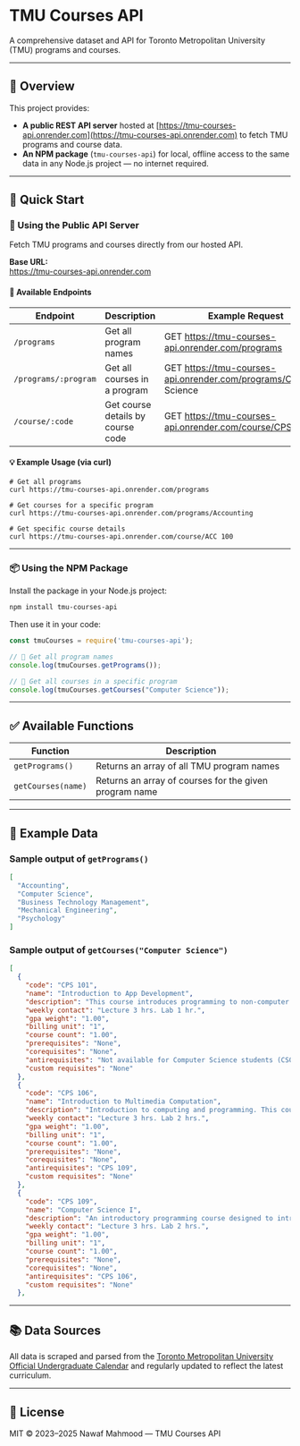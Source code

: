 # TMU Courses API

A comprehensive dataset and API for Toronto Metropolitan University (TMU) programs and courses.

---

## 🧭 Overview

This project provides:

- **A public REST API server** hosted at [https://tmu-courses-api.onrender.com](https://tmu-courses-api.onrender.com) to fetch TMU programs and course data.  
- **An NPM package** (`tmu-courses-api`) for local, offline access to the same data in any Node.js project — no internet required.

---

## 🚀 Quick Start

### 📡 Using the Public API Server

Fetch TMU programs and courses directly from our hosted API.

**Base URL:**  
https://tmu-courses-api.onrender.com

#### 🔗 Available Endpoints

| Endpoint                | Description                        | Example Request                                                                 |
|------------------------|------------------------------------|---------------------------------------------------------------------------------|
| `/programs`            | Get all program names              | GET https://tmu-courses-api.onrender.com/programs                               |
| `/programs/:program`   | Get all courses in a program       | GET https://tmu-courses-api.onrender.com/programs/Computer Science              |
| `/course/:code`        | Get course details by course code  | GET https://tmu-courses-api.onrender.com/course/CPS 109                         |

#### 💡 Example Usage (via curl)

    # Get all programs
    curl https://tmu-courses-api.onrender.com/programs

    # Get courses for a specific program
    curl https://tmu-courses-api.onrender.com/programs/Accounting

    # Get specific course details
    curl https://tmu-courses-api.onrender.com/course/ACC 100

---

### 📦 Using the NPM Package

Install the package in your Node.js project:

```bash
npm install tmu-courses-api
```

Then use it in your code:

```js
const tmuCourses = require('tmu-courses-api');

// 🔹 Get all program names
console.log(tmuCourses.getPrograms());

// 🔹 Get all courses in a specific program
console.log(tmuCourses.getCourses("Computer Science"));

```

---
## ✅ Available Functions

| Function                  | Description                                                                 |
|--------------------------|-----------------------------------------------------------------------------|
| `getPrograms()`          | Returns an array of all TMU program names                                   |
| `getCourses(name)`       | Returns an array of courses for the given program name                      |

---

## 📝 Example Data

### Sample output of `getPrograms()`

```json
[
  "Accounting",
  "Computer Science",
  "Business Technology Management",
  "Mechanical Engineering",
  "Psychology"
]
```

### Sample output of `getCourses("Computer Science")`

```json
[
  {
    "code": "CPS 101",
    "name": "Introduction to App Development",
    "description": "This course introduces programming to non-computer science majors. Students will learn how to program apps for mobile devices using a visual programming. Topics include: basic programming concepts (conditionals, events, variables, loops, procedures), using device sensors and components (camera, accelerometer, gyroscope, GPS, audio, internet connectivity), designing and implementing apps (user interface, texting apps, files I/O, drawing apps, creating interactive games). The programming language used in this course is MIT App Inventor 2.",
    "weekly contact": "Lecture 3 hrs. Lab 1 hr.",
    "gpa weight": "1.00",
    "billing unit": "1",
    "course count": "1.00",
    "prerequisites": "None",
    "corequisites": "None",
    "antirequisites": "Not available for Computer Science students (CS001, CS002).",
    "custom requisites": "None"
  },
  {
    "code": "CPS 106",
    "name": "Introduction to Multimedia Computation",
    "description": "Introduction to computing and programming. This course introduces the student to\ncomputers and how to solve problems by developing algorithms and writing programs.\nThe programming language is Python, and the problems are taken from the domain of\nmultimedia.",
    "weekly contact": "Lecture 3 hrs. Lab 2 hrs.",
    "gpa weight": "1.00",
    "billing unit": "1",
    "course count": "1.00",
    "prerequisites": "None",
    "corequisites": "None",
    "antirequisites": "CPS 109",
    "custom requisites": "None"
  },
  {
    "code": "CPS 109",
    "name": "Computer Science I",
    "description": "An introductory programming course designed to introduce fundamental Computer Science concepts such as abstraction, modelling and algorithm design. Emphasis is placed on producing correct software.",
    "weekly contact": "Lecture 3 hrs. Lab 2 hrs.",
    "gpa weight": "1.00",
    "billing unit": "1",
    "course count": "1.00",
    "prerequisites": "None",
    "corequisites": "None",
    "antirequisites": "CPS 106",
    "custom requisites": "None"
  },
```

---

## 📚 Data Sources

All data is scraped and parsed from the [Toronto Metropolitan University Official Undergraduate Calendar](https://www.torontomu.ca/calendar/2025-2026/courses/) and regularly updated to reflect the latest curriculum.

---

## 📄 License

MIT © 2023–2025 Nawaf Mahmood — TMU Courses API
